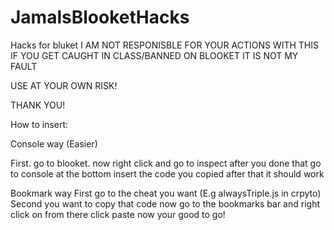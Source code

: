 # JamalsBlooketHacks
Hacks for bluket
I AM NOT RESPONISBLE FOR YOUR ACTIONS WITH THIS IF YOU GET CAUGHT IN CLASS/BANNED ON BLOOKET IT IS NOT MY FAULT

USE AT YOUR OWN RISK!

THANK YOU!

How to insert:

Console way (Easier)

First. go to blooket.
now right click and go to inspect
after you done that go to console
at the bottom insert the code you copied
after that it should work


Bookmark way
First go to the cheat you want (E.g alwaysTriple.js in crpyto)
Second you want to copy that code
now go to the bookmarks bar and right click on from there click paste
now your good to go!
